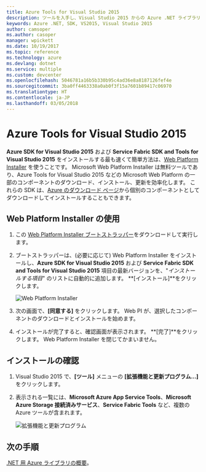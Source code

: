 ```yaml
---
title: Azure Tools for Visual Studio 2015
description: ツールを入手し、Visual Studio 2015 からの Azure .NET ライブラリの使用を始めてください。
keywords: Azure .NET, SDK, VS2015, Visual Studio 2015
author: camsoper
ms.author: casoper
manager: wpickett
ms.date: 10/19/2017
ms.topic: reference
ms.technology: azure
ms.devlang: dotnet
ms.service: multiple
ms.custom: devcenter
ms.openlocfilehash: 5046781a16b5b330b95c4ad36e8a8187126fef4e
ms.sourcegitcommit: 3ba0ff4463338a0ab0f3f15a7601b89417c06970
ms.translationtype: HT
ms.contentlocale: ja-JP
ms.lasthandoff: 03/05/2018
---
```

# <a name="azure-tools-for-visual-studio-2015"></a>Azure Tools for Visual Studio 2015

**Azure SDK for Visual Studio 2015** および **Service Fabric SDK and Tools for Visual Studio 2015** をインストールする最も速くて簡単方法は、[Web Platform Installer](https://www.microsoft.com/web/downloads/platform.aspx) を使うことです。  Microsoft Web Platform Installer は無料ツールであり、Azure Tools for Visual Studio 2015 などの Microsoft Web Platform の一部のコンポーネントのダウンロード、インストール、更新を効率化します。  これらの SDK は、[Azure のダウンロード ページ](https://azure.microsoft.com/downloads/)から個別のコンポーネントとしてダウンロードしてインストールすることもできます。 

## <a name="using-the-web-platform-installer"></a>Web Platform Installer の使用

1. この [Web Platform Installer ブートストラッパー](https://www.microsoft.com/web/handlers/webpi.ashx?command=getinstallerredirect&appid=VWDOrVs2015AzurePack;MicrosoftAzure-ServiceFabric-VS2015)をダウンロードして実行します。  

2. ブートストラッパーは、(必要に応じて) Web Platform Installer をインストールし、**Azure SDK for Visual Studio 2015** および **Service Fabric SDK and Tools for Visual Studio 2015** 項目の最新バージョンを、"*インストールする項目*" のリストに自動的に追加します。  **[インストール]**をクリックします。

    ![Web Platform Installer](media/dotnet-sdk-vs2015-install/webpi.png)

3. 次の画面で、**[同意する]** をクリックします。  Web PI が、選択したコンポーネントのダウンロードとインストールを始めます。

4. インストールが完了すると、確認画面が表示されます。  **[完了]**をクリックします。  Web Platform Installer を閉じてかまいません。

## <a name="verifying-the-installation"></a>インストールの確認

1. Visual Studio 2015 で、**[ツール]** メニューの **[拡張機能と更新プログラム...]** をクリックします。

2. 表示される一覧には、**Microsoft Azure App Service Tools**、**Microsoft Azure Storage 接続済みサービス**、**Service Fabric Tools** など、複数の Azure ツールが含まれます。

    ![拡張機能と更新プログラム](media\dotnet-sdk-vs2015-install\ext-tools.png)

## <a name="next-steps"></a>次の手順

[.NET 用 Azure ライブラリの概要](dotnet-sdk-azure-get-started.md)。

